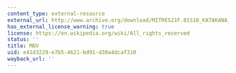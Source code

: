 ```yaml
---
content_type: external-resource
external_url: http://www.archive.org/download/MITRES21F.01S10_KATAKANA_EXERCISES/4b8.mov
has_external_license_warning: true
license: https://en.wikipedia.org/wiki/All_rights_reserved
status: ''
title: MOV
uid: e41d3229-e7b5-4621-bd91-d30a4dcaf310
wayback_url: ''
---
```

